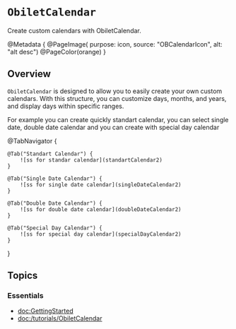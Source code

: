 # ``ObiletCalendar``

Create custom calendars with ObiletCalendar.

<!--Specify minimum versions -->

@Metadata {
    @PageImage(
        purpose: icon,
        source: "OBCalendarIcon",
        alt: "alt desc")
    @PageColor(orange)
}



## Overview

`ObiletCalendar` is designed to allow you to easily create your own custom calendars.
With this structure, you can customize days, months, and years, and display days within specific ranges.

For example you can create quickly standart calendar, you can select single date, double date calendar and you can create with special day calendar




@TabNavigator {
    
    @Tab("Standart Calendar") {
        ![ss for standar calendar](standartCalendar2)
    }
    
    @Tab("Single Date Calendar") {
        ![ss for single date calendar](singleDateCalendar2)
    } 
    
    @Tab("Double Date Calendar") {
        ![ss for double date calendar](doubleDateCalendar2)
    } 
    
    @Tab("Special Day Calendar") {
        ![ss for special day calendar](specialDayCalendar2)
    }

}


## Topics

### Essentials

- <doc:GettingStarted>
- <doc:/tutorials/ObiletCalendar>





